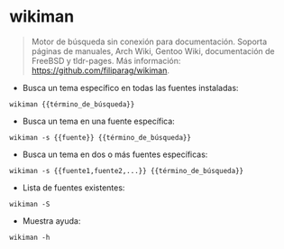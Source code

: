 # wikiman

> Motor de búsqueda sin conexión para documentación.
> Soporta páginas de manuales, Arch Wiki, Gentoo Wiki, documentación de FreeBSD y tldr-pages.
> Más información: <https://github.com/filiparag/wikiman>.

- Busca un tema específico en todas las fuentes instaladas:

`wikiman {{término_de_búsqueda}}`

- Busca un tema en una fuente específica:

`wikiman -s {{fuente}} {{término_de_búsqueda}}`

- Busca un tema en dos o más fuentes específicas:

`wikiman -s {{fuente1,fuente2,...}} {{término_de_búsqueda}}`

- Lista de fuentes existentes:

`wikiman -S`

- Muestra ayuda:

`wikiman -h`
